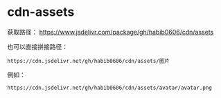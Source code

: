 # cdn-assets

获取路径： https://www.jsdelivr.com/package/gh/habib0606/cdn/assets

也可以直接拼接路径：

```
https://cdn.jsdelivr.net/gh/habib0606/cdn/assets/图片
```

例如：

```
https://cdn.jsdelivr.net/gh/habib0606/cdn/assets/avatar/avatar.png
```

